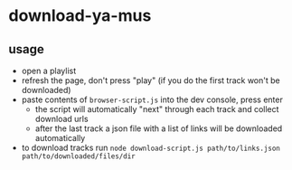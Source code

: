 # download-ya-mus
## usage
- open a playlist
- refresh the page, don't press "play" (if you do the first track won't be downloaded)
- paste contents of `browser-script.js` into the dev console, press enter
  - the script will automatically "next" through each track and collect download urls
  - after the last track a json file with a list of links will be downloaded automatically
- to download tracks run `node download-script.js path/to/links.json path/to/downloaded/files/dir`
